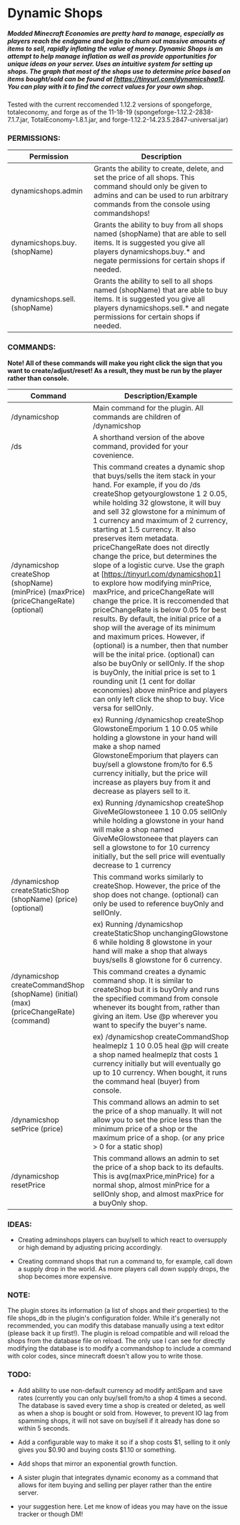 # Dynamic Shops
##### Modded Minecraft Economies are pretty hard to manage, especially as players reach the endgame and begin to churn out massive amounts of items to sell, rapidly inflating the value of money. Dynamic Shops is an attempt to help manage inflation as well as provide opportunities for unique ideas on your server. Uses an intuitive system for setting up shops. The graph that most of the shops use to determine price based on items bought/sold can be found at [https://tinyurl.com/dynamicshop1]. You can play with it to find the correct values for your own shop.

Tested with the current reccomended 1.12.2 versions of spongeforge, totaleconomy, and forge as of the 11-18-19 (spongeforge-1.12.2-2838-7.1.7.jar, TotalEconomy-1.8.1.jar, and forge-1.12.2-14.23.5.2847-universal.jar) 

### PERMISSIONS:
| Permission                                             | Description                                                                                                                                                                                        |
|------------------------------------------------------|----------------------------------------------------------------------------------------------------------------------------------------------------------------------------|
| dynamicshops.admin           | Grants the ability to create, delete, and set the price of all shops. This command should only be given to admins and can be used to run arbitrary commands from the console using commandshops!   |
| dynamicshops.buy.(shopName)  | Grants the ability to buy from all shops named (shopName) that are able to sell items. It is suggested you give all players dynamicshops.buy.* and negate permissions for certain shops if needed. |
| dynamicshops.sell.(shopName) | Grants the ability to sell to all shops named (shopName) that are able to buy items. It is suggested you give all players dynamicshops.sell.* and negate permissions for certain shops if needed.  |
### COMMANDS:

**Note! All of these commands will make you right click the sign that you want to create/adjust/reset! As a result, they must be run by the player rather than console.**

| Command                                                                               | Description/Example                                                                                                                                                                                                                                                                                                                                                                                                                                                                                                                                                                                                                                                                                                                                                                                                                                                                                                                                                                                                                                                      |
|---------------------------------------------------------------------------------------|--------------------------------------------------------------------------------------------------------------------------------------------------------------------------------------------------------------------------------------------------------------------------------------------------------------------------------------------------------------------------------------------------------------------------------------------------------------------------------------------------------------------------------------------------------------------------------------------------------------------------------------------------------------------------------------------------------------------------------------------------------------------------------------------------------------------------------------------------------------------------------------------------------------------------------------------------------------------------------------------------------------------------------------------------------------------------|
| /dynamicshop                                                                          | Main command for the plugin. All commands are children of /dynamicshop                                                                                                                                                                                                                                                                                                                                                                                                                                                                                                                                                                                                                                                                                                                                                                                                                                                                                                                                                                                                   |
| /ds                                                                                   | A shorthand version of the above command, provided for your covenience.                                                                                                                                                                                                                                                                                                                                                                                                                                                                                                                                                                                                                                                                                                                                                                                                                                                                                                                                                                                                  |
| /dynamicshop createShop (shopName) (minPrice) (maxPrice) (priceChangeRate) (optional) | This command creates a dynamic shop that buys/sells the item stack in your hand. For example, if you do /ds createShop getyourglowstone 1 2 0.05, while holding 32 glowstone, it will buy and sell 32 glowstone for a minimum of 1 currency and maximum of 2 currency, starting at 1.5 currency. It also preserves item metadata. priceChangeRate does not directly change the price, but determines the slope of a logistic curve. Use the graph at [https://tinyurl.com/dynamicshop1] to explore how modifying minPrice, maxPrice, and priceChangeRate will change the price. It is reccomended that priceChangeRate is below 0.05 for best results. By default, the initial price of a shop will the average of its minimum and maximum prices. However, if (optional) is a number, then that number will be the inital price. (optional) can also be buyOnly or sellOnly. If the shop is buyOnly, the initial price is set to 1 rounding unit (1 cent for dollar economies) above minPrice and players can only left click the shop to buy. Vice versa for sellOnly. |
|                                                                                       | ex) Running /dynamicshop createShop GlowstoneEmporium 1 10 0.05 while holding a glowstone in your hand will make a shop named GlowstoneEmporium that players can buy/sell a glowstone from/to for 6.5 currency initially, but the price will increase as players buy from it and decrease as players sell to it.                                                                                                                                                                                                                                                                                                                                                                                                                                                                                                                                                                                                                                                                                                                                                         |
|                                                                                       | ex) Running /dynamicshop createShop GiveMeGlowstoneee 1 10 0.05 sellOnly while holding a glowstone in your hand will make a shop named GiveMeGlowstoneee that players can sell a glowstone to for 10 currency initially, but the sell price will eventually decrease to 1 currency                                                                                                                                                                                                                                                                                                                                                                                                                                                                                                                                                                                                                                                                                                                                                                                       |
| /dynamicshop createStaticShop (shopName) (price) (optional)                           | This command works similarly to createShop. However, the price of the shop does not change. (optional) can only be used to reference buyOnly and sellOnly.                                                                                                                                                                                                                                                                                                                                                                                                                                                                                                                                                                                                                                                                                                                                                                                                                                                                                                               |
|                                                                                       | ex) Running /dynamicshop createStaticShop unchangingGlowstone 6 while holding 8 glowstone in your hand will make a shop that always buys/sells 8 glowstone for 6 currency.                                                                                                                                                                                                                                                                                                                                                                                                                                                                                                                                                                                                                                                                                                                                                                                                                                                                                               |
| /dynamicshop createCommandShop (shopName) (initial) (max) (priceChangeRate) (command) | This command creates a dynamic command shop. It is similar to createShop but it is buyOnly and runs the specified command from console whenever its bought from, rather than giving an item. Use @p wherever you want to specify the buyer's name.                                                                                                                                                                                                                                                                                                                                                                                                                                                                                                                                                                                                                                                                                                                                                                                                                       |
|                                                                                       | ex) /dynamicshop createCommandShop healmeplz 1 10 0.05 heal @p will create a shop named healmeplz that costs 1 currency initially but will eventually go up to 10 currency. When bought, it runs the command heal (buyer) from console.                                                                                                                                                                                                                                                                                                                                                                                                                                                                                                                                                                                                                                                                                                                                                                                                                                  |
| /dynamicshop setPrice (price)                                                         | This command allows an admin to set the price of a shop manually. It will not allow you to set the price less than the minimum price of a shop or the maximum price of a shop. (or any price > 0 for a static shop)                                                                                                                                                                                                                                                                                                                                                                                                                                                                                                                                                                                                                                                                                                                                                                                                                                                      |
| /dynamicshop resetPrice                                                               | This command allows an admin to set the price of a shop back to its defaults. This is avg(maxPrice,minPrice) for a normal shop, almost minPrice for a sellOnly shop, and almost maxPrice for a buyOnly shop.                                                                                                                                                                                                                                                                                                                                                                                                                                                                                                                                                                                                                                                                                                                                                                                                                                                             |

### IDEAS:

- Creating adminshops players can buy/sell to which react to oversupply or high demand by adjusting pricing accordingly. 

- Creating command shops that run a command to, for example, call down a supply drop in the world. As more players call down supply drops, the shop becomes more expensive.

### NOTE:

The plugin stores its information (a list of shops and their properties) to the file shops_db in the plugin's configuration folder. While it's generally not recommended, you can modify this database manually using a text editor (please back it up first!). The plugin is reload compatible and will reload the shops from the database file on reload. The only use I can see for directly modifying the database is to modify a commandshop to include a command with color codes, since minecraft doesn't allow you to write those.

### TODO:

- Add ability to use non-default currency ad modify antiSpam and save rates (currently you can only buy/sell from/to a shop 4 times a second. The database is saved every time a shop is created or deleted, as well as when a shop is bought or sold from. However, to prevent IO lag from spamming shops, it will not save on buy/sell if it already has done so within 5 seconds.

- Add a configurable way to make it so if a shop costs $1, selling to it only gives you $0.90 and buying costs $1.10 or something.

- Add shops that mirror an exponential growth function. 

- A sister plugin that integrates dynamic economy as a command that allows for item buying and selling per player rather than the entire server.

- your suggestion here. Let me know of ideas you may have on the issue tracker or though DM!
